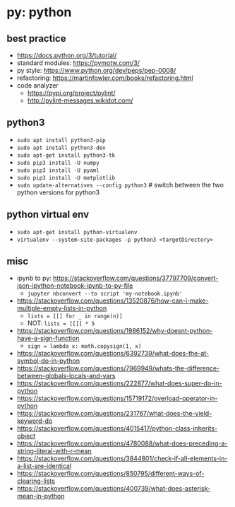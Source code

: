 # py: python

## best practice
* https://docs.python.org/3/tutorial/
* standard modules: https://pymotw.com/3/
* py style: https://www.python.org/dev/peps/pep-0008/
* refactoring: https://martinfowler.com/books/refactoring.html
* code analyzer
  * https://pypi.org/project/pylint/
  * http://pylint-messages.wikidot.com/

## python3
* `sudo apt install python3-pip`
* `sudo apt install python3-dev`
* `sudo apt-get install python3-tk`
* `sudo pip3 install -U numpy`
* `sudo pip3 install -U pyaml`
* `sudo pip3 install -U matplotlib`
* `sudo update-alternatives --config python3` # switch between the two python versions for python3

## python virtual env
* `sudo apt-get install python-virtualenv`
* `virtualenv --system-site-packages -p python3 <targetDirectory>`

## misc
* ipynb to py: https://stackoverflow.com/questions/37797709/convert-json-ipython-notebook-ipynb-to-py-file
  * `jupyter nbconvert --to script 'my-notebook.ipynb'`
* https://stackoverflow.com/questions/13520876/how-can-i-make-multiple-empty-lists-in-python
  * `lists = [[] for _ in range(n)]`
  * NOT: `lists = [[]] * 5`
* https://stackoverflow.com/questions/1986152/why-doesnt-python-have-a-sign-function
  * `sign = lambda x: math.copysign(1, x)`
* https://stackoverflow.com/questions/6392739/what-does-the-at-symbol-do-in-python
* https://stackoverflow.com/questions/7969949/whats-the-difference-between-globals-locals-and-vars
* https://stackoverflow.com/questions/222877/what-does-super-do-in-python
* https://stackoverflow.com/questions/15719172/overload-operator-in-python
* https://stackoverflow.com/questions/231767/what-does-the-yield-keyword-do
* https://stackoverflow.com/questions/4015417/python-class-inherits-object
* https://stackoverflow.com/questions/4780088/what-does-preceding-a-string-literal-with-r-mean
* https://stackoverflow.com/questions/3844801/check-if-all-elements-in-a-list-are-identical
* https://stackoverflow.com/questions/850795/different-ways-of-clearing-lists
* https://stackoverflow.com/questions/400739/what-does-asterisk-mean-in-python
